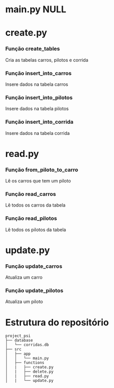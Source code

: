 # main.py NULL

# create.py 

### Função create_tables 

Cria as tabelas carros, pilotos e corrida

### Função insert_into_carros

Insere dados na tabela carros 

### Função insert_into_pilotos

Insere dados na tabela pilotos 

### Função insert_into_corrida

Insere dados na tabela corrida 


# read.py 


### Função from_piloto_to_carro 

Lê os carros que tem um piloto 

### Função read_carros 

Lê todos os carros da tabela 

### Função read_pilotos 

Lê todos os pilotos da tabela

# update.py 


### Função update_carros 

Atualiza um carro 

### Função update_pilotos 

Atualiza um piloto




# Estrutura do repositório

```
project_psi
├── database
│   └── corridas.db   
├── src
│   ├── app
│   │   └── main.py    
│   ├── functions
│   |   ├── create.py 
│   |   ├── delete.py    
│   |   ├── read.py     
│   |   └── update.py  
```   
